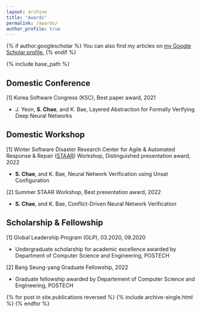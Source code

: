 ```yaml
---
layout: archive
title: "Awards"
permalink: /awards/
author_profile: true
---
```


{% if author.googlescholar %}
  You can also find my articles on <u><a href="{{author.googlescholar}}">my Google Scholar profile</a>.</u>
{% endif %}

{% include base_path %}

Domestic Conference
--------------------------
[1] Korea Software Congress (KSC), Best paper award, 2021
  - J. Yeon, **S. Chae**, and K. Bae, Layered Abstraction for Formally Verifying Deep Neural Networks


Domestic Workshop
--------------------------
[1] Winter Software Disaster Research Center for Agile & Automated Response & Repair ([STAAR](https://staar2021.github.io/index.html)) Workshop, Distinguished presentation award, 2022
  - **S. Chae**, and K. Bae, Neural Network Verification using Unsat Configuration

[2] Summer STAAR Workshop, Best presentation award, 2022
  - **S. Chae**, and K. Bae, Conflict-Driven Neural Network Verification


Scholarship & Fellowship
--------------------------
[1] Global Leadership Program (GLP), 03.2020, 09.2020
  - Undergraduate scholarship for academic excellence awarded by Department of Computer Science and Engineering, POSTECH

[2] Bang Seung-yang Graduate Fellowship, 2022
  - Graduate fellowship awarded by Departement of Computer Science and Engineering, POSTECH


{% for post in site.publications reversed %}
  {% include archive-single.html %}
{% endfor %}
